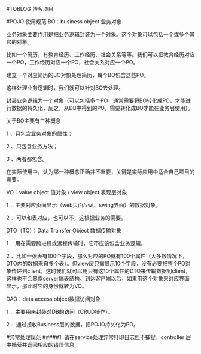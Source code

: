 #TOBLOG 博客项目

#POJO 使用规范
BO：business object 业务对象

业务对象主要作用是把业务逻辑封装为一个对象。这个对象可以包括一个或多个其它的对象。

比如一个简历，有教育经历、工作经历、社会关系等等。我们可以把教育经历对应一个PO，工作经历对应一个PO，社会关系对应一个PO。

建立一个对应简历的BO对象处理简历，每个BO包含这些PO。

这样处理业务逻辑时，我们就可以针对BO去处理。

封装业务逻辑为一个对象（可以包括多个PO，通常需要将BO转化成PO，才能进行数据的持久化，反之，从DB中得到的PO，需要转化成BO才能在业务层使用）。

关于BO主要有三种概念

1 、只包含业务对象的属性；

2 、只包含业务方法；

3 、两者都包含。

在实际使用中，认为哪一种概念正确并不重要，关键是实际应用中适合自己项目的需要。

VO：value object 值对象 / view object 表现层对象

1 ．主要对应页面显示（web页面/swt、swing界面）的数据对象。

2 ．可以和表对应，也可以不，这根据业务的需要。

DTO（TO）：Data Transfer Object 数据传输对象

1 ．用在需要跨进程或远程传输时，它不应该包含业务逻辑。

2 ．比如一张表有100个字段，那么对应的PO就有100个属性（大多数情况下，DTO内的数据来自多个表）。但view层只需显示10个字段，没有必要把整个PO对象传递到client，这时我们就可以用只有这10个属性的DTO来传输数据到client，这样也不会暴露server端表结构。到达客户端以后，如果用这个对象来对应界面显示，那此时它的身份就转为VO。

DAO：data access object数据访问对象

1 ．主要用来封装对DB的访问（CRUD操作）。

2 ．通过接收Business层的数据，把POJO持久化为PO。


#异常处理规范
#####1. 请在service处理异常打印日志但不捕捉，controller 层中捕获并返回相应的错误信息

